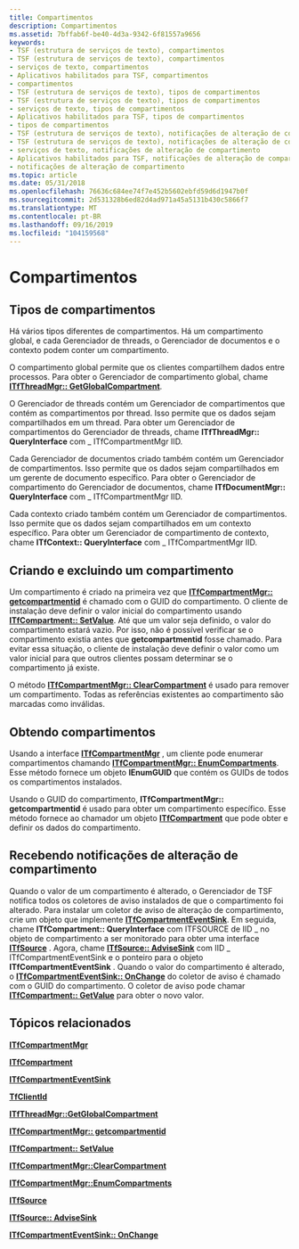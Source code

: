 ```yaml
---
title: Compartimentos
description: Compartimentos
ms.assetid: 7bffab6f-be40-4d3a-9342-6f81557a9656
keywords:
- TSF (estrutura de serviços de texto), compartimentos
- TSF (estrutura de serviços de texto), compartimentos
- serviços de texto, compartimentos
- Aplicativos habilitados para TSF, compartimentos
- compartimentos
- TSF (estrutura de serviços de texto), tipos de compartimentos
- TSF (estrutura de serviços de texto), tipos de compartimentos
- serviços de texto, tipos de compartimentos
- Aplicativos habilitados para TSF, tipos de compartimentos
- tipos de compartimentos
- TSF (estrutura de serviços de texto), notificações de alteração de compartimento
- TSF (estrutura de serviços de texto), notificações de alteração de compartimento
- serviços de texto, notificações de alteração de compartimento
- Aplicativos habilitados para TSF, notificações de alteração de compartimento
- notificações de alteração de compartimento
ms.topic: article
ms.date: 05/31/2018
ms.openlocfilehash: 76636c684ee74f7e452b5602ebfd59d6d1947b0f
ms.sourcegitcommit: 2d531328b6ed82d4ad971a45a5131b430c5866f7
ms.translationtype: MT
ms.contentlocale: pt-BR
ms.lasthandoff: 09/16/2019
ms.locfileid: "104159568"
---
```

# <a name="compartments"></a>Compartimentos

## <a name="compartment-types"></a>Tipos de compartimentos

Há vários tipos diferentes de compartimentos. Há um compartimento global, e cada Gerenciador de threads, o Gerenciador de documentos e o contexto podem conter um compartimento.

O compartimento global permite que os clientes compartilhem dados entre processos. Para obter o Gerenciador de compartimento global, chame [**ITfThreadMgr:: GetGlobalCompartment**](/windows/desktop/api/Msctf/nf-msctf-itfthreadmgr-getglobalcompartment).

O Gerenciador de threads contém um Gerenciador de compartimentos que contém as compartimentos por thread. Isso permite que os dados sejam compartilhados em um thread. Para obter um Gerenciador de compartimentos do Gerenciador de threads, chame **ITfThreadMgr:: QueryInterface** com \_ ITfCompartmentMgr IID.

Cada Gerenciador de documentos criado também contém um Gerenciador de compartimentos. Isso permite que os dados sejam compartilhados em um gerente de documento específico. Para obter o Gerenciador de compartimento do Gerenciador de documentos, chame **ITfDocumentMgr:: QueryInterface** com \_ ITfCompartmentMgr IID.

Cada contexto criado também contém um Gerenciador de compartimentos. Isso permite que os dados sejam compartilhados em um contexto específico. Para obter um Gerenciador de compartimento de contexto, chame **ITfContext:: QueryInterface** com \_ ITfCompartmentMgr IID.

## <a name="creating-and-deleting-a-compartment"></a>Criando e excluindo um compartimento

Um compartimento é criado na primeira vez que [**ITfCompartmentMgr:: getcompartmentid**](/windows/desktop/api/Msctf/nf-msctf-itfcompartmentmgr-getcompartment) é chamado com o GUID do compartimento. O cliente de instalação deve definir o valor inicial do compartimento usando [**ITfCompartment:: SetValue**](/windows/desktop/api/Msctf/nf-msctf-itfcompartment-setvalue). Até que um valor seja definido, o valor do compartimento estará vazio. Por isso, não é possível verificar se o compartimento existia antes que **getcompartmentid** fosse chamado. Para evitar essa situação, o cliente de instalação deve definir o valor como um valor inicial para que outros clientes possam determinar se o compartimento já existe.

O método [**ITfCompartmentMgr:: ClearCompartment**](/windows/desktop/api/Msctf/nf-msctf-itfcompartmentmgr-clearcompartment) é usado para remover um compartimento. Todas as referências existentes ao compartimento são marcadas como inválidas.

## <a name="obtaining-compartments"></a>Obtendo compartimentos

Usando a interface [**ITfCompartmentMgr**](/windows/desktop/api/Msctf/nn-msctf-itfcompartmentmgr) , um cliente pode enumerar compartimentos chamando [**ITfCompartmentMgr:: EnumCompartments**](/windows/desktop/api/Msctf/nf-msctf-itfcompartmentmgr-enumcompartments). Esse método fornece um objeto **IEnumGUID** que contém os GUIDs de todos os compartimentos instalados.

Usando o GUID do compartimento, **ITfCompartmentMgr:: getcompartmentid** é usado para obter um compartimento específico. Esse método fornece ao chamador um objeto [**ITfCompartment**](/windows/desktop/api/Msctf/nn-msctf-itfcompartment) que pode obter e definir os dados do compartimento.

## <a name="receiving-compartment-change-notifications"></a>Recebendo notificações de alteração de compartimento

Quando o valor de um compartimento é alterado, o Gerenciador de TSF notifica todos os coletores de aviso instalados de que o compartimento foi alterado. Para instalar um coletor de aviso de alteração de compartimento, crie um objeto que implemente [**ITfCompartmentEventSink**](/windows/desktop/api/Msctf/nn-msctf-itfcompartmenteventsink). Em seguida, chame **ITfCompartment:: QueryInterface** com ITFSOURCE de IID \_ no objeto de compartimento a ser monitorado para obter uma interface [**ITfSource**](/windows/desktop/api/Msctf/nn-msctf-itfsource) . Agora, chame [**ITfSource:: AdviseSink**](/windows/desktop/api/Msctf/nf-msctf-itfsource-advisesink) com IID \_ ITfCompartmentEventSink e o ponteiro para o objeto **ITfCompartmentEventSink** . Quando o valor do compartimento é alterado, o [**ITfCompartmentEventSink:: OnChange**](/windows/desktop/api/Msctf/nf-msctf-itfcompartmenteventsink-onchange) do coletor de aviso é chamado com o GUID do compartimento. O coletor de aviso pode chamar [**ITfCompartment:: GetValue**](/windows/desktop/api/Msctf/nf-msctf-itfcompartment-getvalue) para obter o novo valor.

## <a name="related-topics"></a>Tópicos relacionados

<dl> <dt>

[**ITfCompartmentMgr**](/windows/desktop/api/Msctf/nn-msctf-itfcompartmentmgr)
</dt> <dt>

[**ITfCompartment**](/windows/desktop/api/Msctf/nn-msctf-itfcompartment)
</dt> <dt>

[**ITfCompartmentEventSink**](/windows/desktop/api/Msctf/nn-msctf-itfcompartmenteventsink)
</dt> <dt>

[**TfClientId**](tfclientid.md)
</dt> <dt>

[**ITfThreadMgr::GetGlobalCompartment**](/windows/desktop/api/Msctf/nf-msctf-itfthreadmgr-getglobalcompartment)
</dt> <dt>

[**ITfCompartmentMgr:: getcompartmentid**](/windows/desktop/api/Msctf/nf-msctf-itfcompartmentmgr-getcompartment)
</dt> <dt>

[**ITfCompartment:: SetValue**](/windows/desktop/api/Msctf/nf-msctf-itfcompartment-setvalue)
</dt> <dt>

[**ITfCompartmentMgr::ClearCompartment**](/windows/desktop/api/Msctf/nf-msctf-itfcompartmentmgr-clearcompartment)
</dt> <dt>

[**ITfCompartmentMgr::EnumCompartments**](/windows/desktop/api/Msctf/nf-msctf-itfcompartmentmgr-enumcompartments)
</dt> <dt>

[**ITfSource**](/windows/desktop/api/Msctf/nn-msctf-itfsource)
</dt> <dt>

[**ITfSource:: AdviseSink**](/windows/desktop/api/Msctf/nf-msctf-itfsource-advisesink)
</dt> <dt>

[**ITfCompartmentEventSink:: OnChange**](/windows/desktop/api/Msctf/nf-msctf-itfcompartmenteventsink-onchange)
</dt> </dl>

 

 




